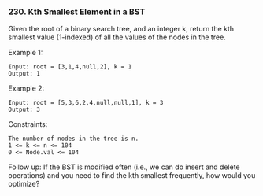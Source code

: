 ### 230. Kth Smallest Element in a BST

Given the root of a binary search tree, and an integer k, return the kth smallest value (1-indexed) of all the values of the nodes in the tree.

Example 1:

    Input: root = [3,1,4,null,2], k = 1
    Output: 1

Example 2:

    Input: root = [5,3,6,2,4,null,null,1], k = 3
    Output: 3

Constraints:

    The number of nodes in the tree is n.
    1 <= k <= n <= 104
    0 <= Node.val <= 104

Follow up: If the BST is modified often (i.e., we can do insert and delete operations) and you need to find the kth smallest frequently, how would you optimize?
